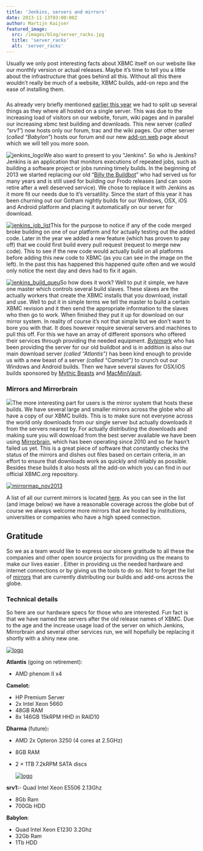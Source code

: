 ```yaml
---
title: 'Jenkins, servers and mirrors'
date: 2013-11-13T03:00:00Z
author: Martijn Kaijser
featured_image:
  src: /images/blog/server_racks.jpg
  title: 'server_racks'
  alt: 'server_racks'
---
```

Usually we only post interesting facts about XBMC itself on our website like our monthly version or actual releases. Maybe it’s time to tell you a little about the infrastructure that goes behind all this. Without all this there wouldn’t really be much of a website, XBMC builds, add-on repo and the ease of installing them.

 ### 

 As already very briefly mentioned [earlier this year](https://kodi.wiki/xbmc-server-update-scale-and-other-notes/) we had to split up several things as they where all hosted on a single server. This was due to the increasing load of visitors on our website, forum, wiki pages and in parallel our increasing xbmc test building and downloads. This new server (*called “srv1″*) now hosts only our forum, trac and the wiki pages. Our other server (*called “Babylon”*) hosts our forum and our new [add-on web](http://addons.xbmc.org/) page about which we will tell you more soon.

  

 ![jenkins_logo](/sites/default/files/uploads/jenkins_logo-300x96.png)We also want to present to you “Jenkins”. So who is Jenkins? Jenkins is an application that monitors executions of repeated jobs, such as building a software project or jobs running timely builds. In the beginning of 2013 we started replacing our old “[Billy the Buildbot](https://kodi.wiki/xbmc-is-growing-up-gains-cool-new-services/)” who had served us for many years and is still used for building our Frodo releases (and can soon retire after a well deserved service). We chose to replace it with Jenkins as it more fit our needs due to it’s versatility. Since the start of this year it has been churning out our Gotham nightly builds for our Windows, OSX, iOS and Android platform and placing it automatically on our server for download.

 [![jenkins_job_list](/sites/default/files/uploads/jenkins_job_list-300x131.jpg)](/sites/default/files/uploads/jenkins_job_list.jpg)This for the purpose to notice if any of the code merged broke building on one of our platform and for actually testing out the added code. Later in the year we added a new feature (which has proven to pay off) that we could first build every pull request (request to merge new code). This to see if the new code would actually build on all platforms before adding this new code to XBMC (as you can see in the image on the left). In the past this has happened this happened quite often and we would only notice the next day and devs had to fix it again.

 [![jenkins_build_queu](/sites/default/files/uploads/jenkins_build_queu-118x300.jpg)](/sites/default/files/uploads/jenkins_build_queu.jpg)So how does it work? Well to put it simple, we have one master which controls several build slaves. These slaves are the actually workers that create the XBMC installs that you download, install and use. Well to put it in simple terms we tell the master to build a certain XBMC revision and it then send the appropriate information to the slaves who then go to work. When finished they put it up for download on our mirror system. In reality of course it’s not that simple but we don’t want to bore you with that. It does however require several servers and machines to pull this off. For this we have an array of different sponsors who offered their services through providing the needed equipment. [*Bytemark*](www.bytemark.co.uk/r/xbmc) who has been providing the server for our old buildbot and is in addition is also our main download server *(called “Atlantis”)* has been kind enough to provide us with a new beast of a server *(called “Camelot”)* to crunch out our Windows and Android builds. Then we have several slaves for OSX/iOS builds sponsored by [Mythic Beasts](https://www.mythic-beasts.com/) and [MacMiniVault](https://www.macminivault.com/).

  

 ### 

 ### Mirrors and Mirrorbrain

 [![](https://mirrorbrain.org/static/images/gehirn-181x100.png)](https://mirrorbrain.org/)The more interesting part for users is the mirror system that hosts these builds. We have several large and smaller mirrors across the globe who all have a copy of our XBMC builds. This is to make sure not everyone across the world only downloads from our single server but actually downloads it from the servers nearest by. For actually distributing the downloads and making sure you will download from the best server available we have been using [Mirrorbrain](https://mirrorbrain.org/), which has been operating since 2010 and so far hasn’t failed us yet. This is a great piece of software that constantly checks the status of the mirrors and dishes out files based on certain criteria, in an effort to ensure that downloads work as quickly and reliably as possible. Besides these builds it also hosts all the add-on which you can find in our official XBMC.org repository.

 [![mirrormap_nov2013](/sites/default/files/uploads/mirrormap_nov2013-300x154.png)](/sites/default/files/uploads/mirrormap_nov2013.png)

 A list of all our current mirrors is located [here](http://mirrors.xbmc.org/list.html). As you can see in the list (and image below) we have a reasonable coverage across the globe but of course we always welcome more mirrors that are hosted by institutions, universities or companies who have a high speed connection.

  

  

 Gratitude
---------

 So we as a team would like to express our sincere gratitude to all these the companies and other open source projects for providing us the means to make our lives easier . Either in providing us the needed hardware and internet connections or by giving us the tools to do so. Not to forget the list of [mirrors](http://mirrors.xbmc.org/list.html) that are currently distributing our builds and add-ons across the globe.

 ### Technical details

 So here are our hardware specs for those who are interested. Fun fact is that we have named the servers after the old release names of XBMC. Due to the age and the increase usage load of the server on which Jenkins, Mirrorbrain and several other services run, we will hopefully be replacing it shortly with a shiny new one.

  

   [![logo](/sites/default/files/uploads/logo.gif)](https://www.bytemark.co.uk/?utm_source=xbmc%2F)

  

 **Atlantis** (going on retirement):  
 - AMD phenom II x4

 **Camelot:**  
 - HP Premium Server  
 - 2x Intel Xeon 5660  
 - 48GB RAM  
 - 8x 146GB 15kRPM HHD in RAID10

 **Dharma** (future)**:**  
 - AMD 2x Opteron 3250 (4 cores at 2.5GHz)  
 - 8GB RAM  
 - 2 × 1TB 7.2kRPM SATA discs

   [![logo](/sites/default/files/uploads/logo-300x54.png)](https://www.webhostingbuzz.com/)

  

 **srv1:**- Quad Intel Xeon E5506 2.13Ghz  
 - 8Gb Ram  
 - 700Gb HDD

 **Babylon**:  
 - Quad Intel Xeon E1230 3.2Ghz  
 - 32Gb Ram  
 - 1Tb HDD

    